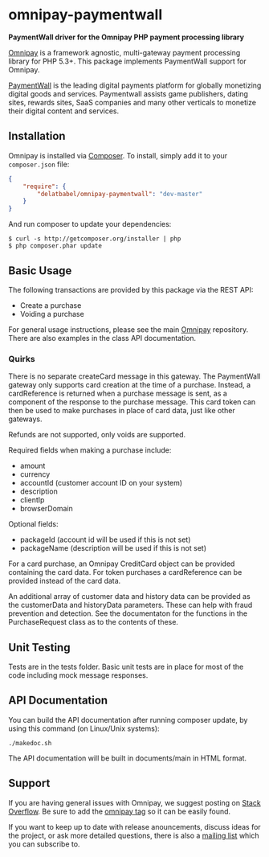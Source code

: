 # omnipay-paymentwall

**PaymentWall driver for the Omnipay PHP payment processing library**

[Omnipay](https://github.com/thephpleague/omnipay) is a framework agnostic, multi-gateway payment
processing library for PHP 5.3+. This package implements PaymentWall support for Omnipay.

[PaymentWall](https://www.paymentwall.com/en/) is the leading digital payments
platform for globally monetizing digital goods and services. Paymentwall assists game publishers,
dating sites, rewards sites, SaaS companies and many other verticals to monetize their
digital content and services.

## Installation

Omnipay is installed via [Composer](http://getcomposer.org/). To install, simply add it
to your `composer.json` file:

```json
{
    "require": {
        "delatbabel/omnipay-paymentwall": "dev-master"
    }
}
```

And run composer to update your dependencies:

    $ curl -s http://getcomposer.org/installer | php
    $ php composer.phar update

## Basic Usage

The following transactions are provided by this package via the REST API:

* Create a purchase
* Voiding a purchase

For general usage instructions, please see the main [Omnipay](https://github.com/thephpleague/omnipay)
repository.  There are also examples in the class API documentation.

### Quirks

There is no separate createCard message in this gateway.  The
PaymentWall gateway only supports card creation at the time of a
purchase.  Instead, a cardReference is returned when a purchase
message is sent, as a component of the response to the purchase
message.  This card token can then be used to make purchases
in place of card data, just like other gateways.

Refunds are not supported, only voids are supported.

Required fields when making a purchase include:

* amount
* currency
* accountId (customer account ID on your system)
* description
* clientIp
* browserDomain

Optional fields:

* packageId (account id will be used if this is not set)
* packageName (description will be used if this is not set)

For a card purchase, an Omnipay CreditCard object can be provided containing
the card data.  For token purchases a cardReference can be provided instead
of the card data.

An additional array of customer data and history data can be provided as the
customerData and historyData parameters.  These can help with fraud prevention
and detection.  See the documentaton for the functions in the PurchaseRequest
class as to the contents of these.

## Unit Testing

Tests are in the tests folder.  Basic unit tests are in place for most of the code including
mock message responses.

## API Documentation

You can build the API documentation after running composer update, by using this command
(on Linux/Unix systems):

```
./makedoc.sh
```

The API documentation will be built in documents/main in HTML format.

## Support

If you are having general issues with Omnipay, we suggest posting on
[Stack Overflow](http://stackoverflow.com/). Be sure to add the
[omnipay tag](http://stackoverflow.com/questions/tagged/omnipay) so it can be easily found.

If you want to keep up to date with release anouncements, discuss ideas for the project,
or ask more detailed questions, there is also a [mailing list](https://groups.google.com/forum/#!forum/omnipay) which
you can subscribe to.

